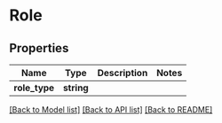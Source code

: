 # Role

## Properties
Name | Type | Description | Notes
------------ | ------------- | ------------- | -------------
**role_type** | **string** |  | 

[[Back to Model list]](../README.md#documentation-for-models) [[Back to API list]](../README.md#documentation-for-api-endpoints) [[Back to README]](../README.md)


